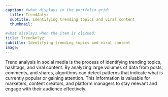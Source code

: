 ```yaml
---
caption: #what displays in the portfolio grid:
  title: TrendAnlyz
  subtitle: Identifying trending topics and viral content
  thumbnail: 
  
#what displays when the item is clicked:
title: TrendAnlyz
subtitle: Identifying trending topics and viral content
image: 
---
```


Trend analysis in social media is the process of identifying trending topics, hashtags, and viral content. By analyzing large volumes of data from posts, comments, and shares, algorithms can detect patterns that indicate what is currently popular or gaining attention. This information is valuable for marketers, content creators, and platform managers to stay relevant and engage with their audience effectively.
